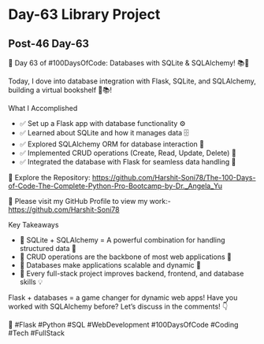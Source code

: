 # Day-63 Library Project

## Post-46 Day-63

🚀 Day 63 of #100DaysOfCode: Databases with SQLite & SQLAlchemy! 📚💾

Today, I dove into database integration with Flask, SQLite, and SQLAlchemy, building a virtual bookshelf 📖📚!

What I Accomplished

- ✅ Set up a Flask app with database functionality ⚙️
- ✅ Learned about SQLite and how it manages data 🗄️
- ✅ Explored SQLAlchemy ORM for database interaction 🔄
- ✅ Implemented CRUD operations (Create, Read, Update, Delete) 📝
- ✅ Integrated the database with Flask for seamless data handling 🔗

🔗 Explore the Repository: <https://github.com/Harshit-Soni78/The-100-Days-of-Code-The-Complete-Python-Pro-Bootcamp-by-Dr._Angela_Yu>

📂 Please visit my GitHub Profile to view my work:- <https://github.com/Harshit-Soni78>

Key Takeaways

- 🔹 SQLite + SQLAlchemy = A powerful combination for handling structured data 💪
- 🔹 CRUD operations are the backbone of most web applications 🔄
- 🔹 Databases make applications scalable and dynamic 🚀
- 🔹 Every full-stack project improves backend, frontend, and database skills 💡

Flask + databases = a game changer for dynamic web apps! Have you worked with SQLAlchemy before? Let’s discuss in the comments! 👇

🚀 #Flask #Python #SQL #WebDevelopment #100DaysOfCode #Coding #Tech #FullStack
